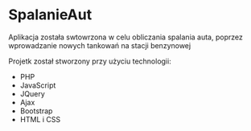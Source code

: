 # SpalanieAut

Aplikacja została swtowrzona w celu obliczania spalania auta, poprzez wprowadzanie nowych tankowań na stacji benzynowej

Projetk został stworzony przy użyciu technologii: 
- PHP
- JavaScript
- JQuery
- Ajax
- Bootstrap
- HTML i CSS

